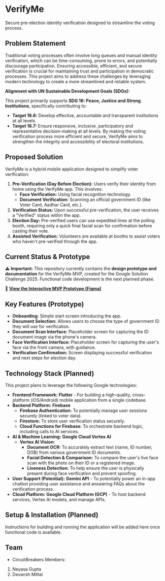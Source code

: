 # VerifyMe

Secure pre-election identity verification designed to streamline the voting process.

## Problem Statement

Traditional voting processes often involve long queues and manual identity verification, which can be time-consuming, prone to errors, and potentially discourage participation. Ensuring accessible, efficient, and secure verification is crucial for maintaining trust and participation in democratic processes. This project aims to address these challenges by leveraging modern technology to create a more streamlined and reliable system.

**Alignment with UN Sustainable Development Goals (SDGs):**

This project primarily supports **SDG 16: Peace, Justice and Strong Institutions**, specifically contributing to:
* **Target 16.6:** Develop effective, accountable and transparent institutions at all levels.
* **Target 16.7:** Ensure responsive, inclusive, participatory and representative decision-making at all levels.
By making the voting verification process more efficient and secure, VerifyMe aims to strengthen the integrity and accessibility of electoral institutions.

## Proposed Solution

VerifyMe is a hybrid mobile application designed to simplify voter verification:

1.  **Pre-Verification (Day Before Election):** Users verify their identity from home using the VerifyMe app. This involves:
    * **Face Verification:** Using facial recognition technology.
    * **Document Verification:** Scanning an official government ID (like Voter Card, Aadhar Card, etc.).
2.  **Verification Status:** Upon successful pre-verification, the user receives a "Verified" status within the app.
3.  **Election Day:** Pre-verified users can use expedited lines at the polling booth, requiring only a quick final facial scan for confirmation before casting their vote.
4.  **Assisted Verification:** Volunteers are available at booths to assist voters who haven't pre-verified through the app.

## Current Status & Prototype

⚠️ **Important:** This repository currently contains the **design prototype and documentation** for the VerifyMe MVP, created for the Google Solution Challenge 2025. Functional code development is the next planned phase.

🔗 **[View the Interactive MVP Prototype (Figma)](https://www.figma.com/proto/3ClVNz4Y2hEcOjHIVJ2tQX/Verifyme?node-id=106-127&t=X5a45DtRFOHCcBQl-1&scaling=min-zoom&content-scaling=fixed&page-id=0%3A1&starting-point-node-id=106%3A127)**

## Key Features (Prototype)

* **Onboarding:** Simple start screen introducing the app.
* **Document Selection:** Allows users to choose the type of government ID they will use for verification.
* **Document Scan Interface:** Placeholder screen for capturing the ID document image via the phone's camera.
* **Face Verification Interface:** Placeholder screen for capturing the user's face via the front camera, with guidance.
* **Verification Confirmation:** Screen displaying successful verification and next steps for election day.

## Technology Stack (Planned)

This project plans to leverage the following Google technologies:

* **Frontend Framework:** **Flutter** - For building a high-quality, cross-platform (iOS/Android) mobile application from a single codebase.
* **Backend Platform:** **Firebase**
    * **Firebase Authentication:** To potentially manage user sessions securely (linked to voter data).
    * **Firestore:** To store user verification status securely.
    * **Cloud Functions for Firebase:** To orchestrate backend logic, including calls to AI services.
* **AI & Machine Learning:** **Google Cloud Vertex AI**
    * **Vertex AI Vision:**
        * **Document OCR:** To accurately extract text (name, ID number, DOB) from various government ID documents.
        * **Facial Detection & Comparison:** To compare the user's live face scan with the photo on their ID or a registered image.
        * **Liveness Detection:** To help ensure the user is physically present during face verification and prevent spoofing.
* **User Support (Potential):** **Gemini API** - To potentially power an in-app chatbot providing user assistance and answering FAQs about the verification process.
* **Cloud Platform:** **Google Cloud Platform (GCP)** - To host backend services, Vertex AI models, and manage APIs.

## Setup & Installation (Planned)

Instructions for building and running the application will be added here once functional code is available.

## Team

* CircuitBreakers
Members:
1. Neyasa Gupta
2. Devansh Mittal
